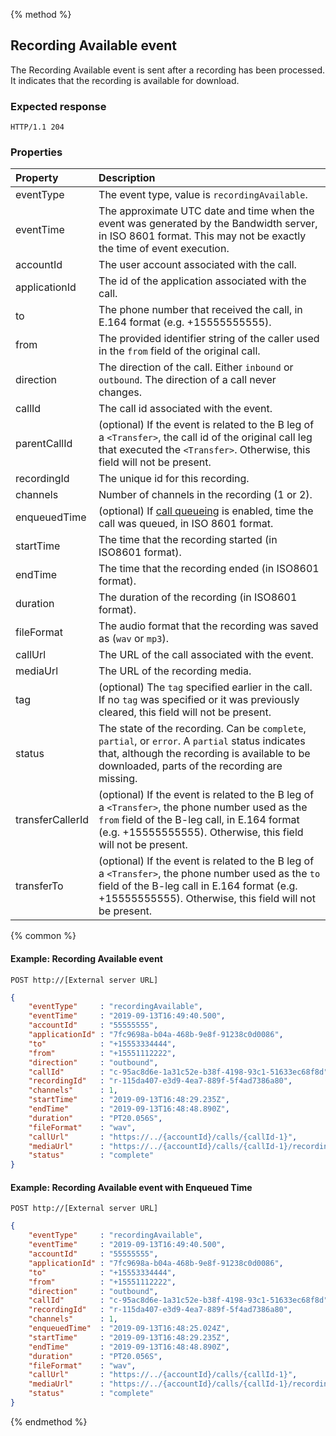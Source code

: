 {% method %}
##  Recording Available event

The Recording Available event is sent after a recording has been processed. It indicates that the recording is available for download.

### Expected response

```http
HTTP/1.1 204
```

### Properties
| Property          | Description |
|:------------------|:------------|
| eventType         | The event type, value is `recordingAvailable`. |
| eventTime         | The approximate UTC date and time when the event was generated by the Bandwidth server, in ISO 8601 format. This may not be exactly the time of event execution. |
| accountId         | The user account associated with the call. |
| applicationId     | The id of the application associated with the call. |
| to                | The phone number that received the call, in E.164 format (e.g. +15555555555). |
| from              | The provided identifier string of the caller used in the `from` field of the original call. |
| direction         | The direction of the call. Either `inbound` or `outbound`. The direction of a call never changes. |
| callId            | The call id associated with the event. |
| parentCallId      | (optional) If the event is related to the B leg of a `<Transfer>`, the call id of the original call leg that executed the `<Transfer>`. Otherwise, this field will not be present. |
| recordingId       | The unique id for this recording. |
| channels          | Number of channels in the recording (1 or 2). |
| enqueuedTime      | (optional) If [call queueing](../../rateLimits.md) is enabled, time the call was queued, in ISO 8601 format. |
| startTime         | The time that the recording started (in ISO8601 format). |
| endTime           | The time that the recording ended (in ISO8601 format). |
| duration          | The duration of the recording (in ISO8601 format). |
| fileFormat        | The audio format that the recording was saved as (`wav` or `mp3`). |
| callUrl           | The URL of the call associated with the event. |
| mediaUrl          | The URL of the recording media. |
| tag               | (optional) The `tag` specified earlier in the call. If no `tag` was specified or it was previously cleared, this field will not be present. |
| status            | The state of the recording. Can be `complete`, `partial`, or `error`. A `partial` status indicates that, although the recording is available to be downloaded, parts of the recording are missing. |
| transferCallerId  | (optional) If the event is related to the B leg of a `<Transfer>`, the phone number used as the `from` field of the B-leg call, in E.164 format (e.g. +15555555555). Otherwise, this field will not be present. |
| transferTo        | (optional) If the event is related to the B leg of a `<Transfer>`, the phone number used as the `to` field of the B-leg call in E.164 format (e.g. +15555555555). Otherwise, this field will not be present. |

{% common %}

#### Example: Recording Available event

```
POST http://[External server URL]
```

```json
{
	"eventType"     : "recordingAvailable",
	"eventTime"     : "2019-09-13T16:49:40.500",
	"accountId"     : "55555555",
	"applicationId" : "7fc9698a-b04a-468b-9e8f-91238c0d0086",
	"to"            : "+15553334444",
	"from"          : "+15551112222",
	"direction"     : "outbound",
	"callId"        : "c-95ac8d6e-1a31c52e-b38f-4198-93c1-51633ec68f8d",
	"recordingId"   : "r-115da407-e3d9-4ea7-889f-5f4ad7386a80",
	"channels"      : 1,
	"startTime"     : "2019-09-13T16:48:29.235Z",
	"endTime"       : "2019-09-13T16:48:48.890Z",
	"duration"      : "PT20.056S",
	"fileFormat"    : "wav",
	"callUrl"       : "https://../{accountId}/calls/{callId-1}",
	"mediaUrl"      : "https://../{accountId}/calls/{callId-1}/recordings/{recordingId}/media",
	"status"        : "complete"
}
```

#### Example: Recording Available event with Enqueued Time

```http
POST http://[External server URL]
```

```json
{
	"eventType"     : "recordingAvailable",
	"eventTime"     : "2019-09-13T16:49:40.500",
	"accountId"     : "55555555",
	"applicationId" : "7fc9698a-b04a-468b-9e8f-91238c0d0086",
	"to"            : "+15553334444",
	"from"          : "+15551112222",
	"direction"     : "outbound",
	"callId"        : "c-95ac8d6e-1a31c52e-b38f-4198-93c1-51633ec68f8d",
	"recordingId"   : "r-115da407-e3d9-4ea7-889f-5f4ad7386a80",
	"channels"      : 1,
	"enqueuedTime"  : "2019-09-13T16:48:25.024Z",
	"startTime"     : "2019-09-13T16:48:29.235Z",
	"endTime"       : "2019-09-13T16:48:48.890Z",
	"duration"      : "PT20.056S",
	"fileFormat"    : "wav",
	"callUrl"       : "https://../{accountId}/calls/{callId-1}",
	"mediaUrl"      : "https://../{accountId}/calls/{callId-1}/recordings/{recordingId}/media",
	"status"        : "complete"
}
```

{% endmethod %}
